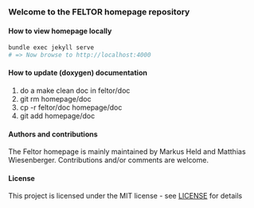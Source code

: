 ### Welcome to the FELTOR homepage repository

#### How to view homepage locally

```sh
bundle exec jekyll serve
# => Now browse to http://localhost:4000
```

#### How to update (doxygen) documentation

1. do a make clean doc in feltor/doc
2. git rm homepage/doc
3. cp -r feltor/doc homepage/doc
4. git add homepage/doc

#### Authors and contributions

The Feltor homepage is mainly maintained by Markus Held and Matthias Wiesenberger. Contributions and/or comments are welcome.

#### License

This project is licensed under the MIT license - see [LICENSE](LICENSE) for details